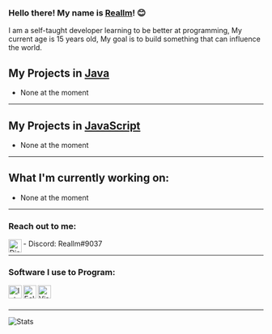 ### Hello there! My name is [Reallm](https://github.com/Rea1m/)! 😊
 I am a self-taught developer learning to be better at programming,
 My current age is 15 years old, My goal is to build something that can influence the world.

## My Projects in [Java](https://en.wikipedia.org/wiki/Java_(programming_language))
- None at the moment

---

## My Projects in [JavaScript](https://en.wikipedia.org/wiki/JavaScript)
- None at the moment

---

## What I'm currently working on:
- None at the moment

---

### Reach out to me:

<img align="left" alt="Discord" width="26px" src="https://logos-world.net/wp-content/uploads/2020/11/Discord-Emblem.png" />
- Discord: Reallm#9037

---

### Software I use to Program:
<img align="left" alt="IntelliJ" width="26px" src="https://pbs.twimg.com/profile_images/1206618215767584769/zl48EuhC_400x400.jpg" /> 
<img align="left" alt="Eclipse" width="26px" src="https://e7.pngegg.com/pngimages/631/720/png-clipart-eclipse-foundation-integrated-development-environment-ceylon-java-eclipse-miscellaneous-logo-thumbnail.png" />
<img align="left" alt="Visual Studio Code" width="26px" src="https://user-images.githubusercontent.com/674621/71187801-14e60a80-2280-11ea-94c9-e56576f76baf.png" />
<br />
<br />

---

![Stats](https://github-readme-stats.vercel.app/api?username=Rea1m&title_color=246bce&text_color=ffffff&bg_color=000000&include_all_commits=true&hide_border=true&hide_title=true)
